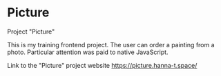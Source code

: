 # Picture

Project "Picture"

This is my training frontend project. The user can order a painting from a photo. Particular attention was paid to native JavaScript.

Link to the "Picture" project website https://picture.hanna-t.space/

